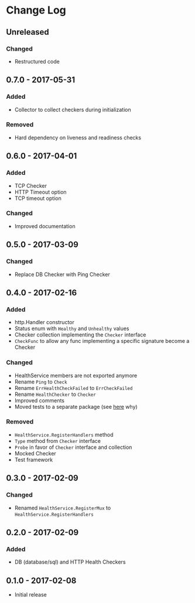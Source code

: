 # Change Log


## Unreleased

### Changed

- Restructured code


## 0.7.0 - 2017-05-31

### Added

- Collector to collect checkers during initialization

### Removed

- Hard dependency on liveness and readiness checks


## 0.6.0 - 2017-04-01

### Added

- TCP Checker
- HTTP Timeout option
- TCP timeout option

### Changed

- Improved documentation


## 0.5.0 - 2017-03-09

### Changed

- Replace DB Checker with Ping Checker


## 0.4.0 - 2017-02-16

### Added

- http.Handler constructor
- Status enum with `Healthy` and `Unhealthy` values
- Checker collection implementing the `Checker` interface
- `CheckFunc` to allow any func implementing a specific signature become a Checker

### Changed

- HealthService members are not exported anymore
- Rename `Ping` to `Check`
- Rename `ErrHealthCheckFailed` to `ErrCheckFailed`
- Rename `HealthChecker` to `Checker`
- Improved comments
- Moved tests to a separate package (see [here](https://medium.com/@povilasve/go-advanced-tips-tricks-a872503ac859#.ii6f9mgjv) why)

### Removed

- `HealthService.RegisterHandlers` method
- `Type` method from `Checker` interface
- `Probe` in favor of `Checker` interface and collection
- Mocked Checker
- Test framework


## 0.3.0 - 2017-02-09

### Changed

- Renamed `HealthService.RegisterMux` to `HealthService.RegisterHandlers`


## 0.2.0 - 2017-02-09

### Added

- DB (database/sql) and HTTP Health Checkers


## 0.1.0 - 2017-02-08

- Initial release
